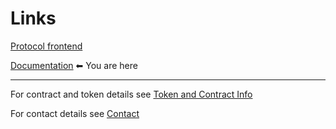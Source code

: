 # Links

[Protocol frontend](https://myth.finance)

[Documentation](https://docs.myth.finance) ⬅ You are here

---

For contract and token details see [Token and Contract Info](./info.html)

For contact details see [Contact](./contact.html)
